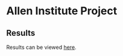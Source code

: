 # Allen Institute Project


## Results

Results can be viewed [here](https://natewagner10.github.io/AllenInstitute/ABI.html).
